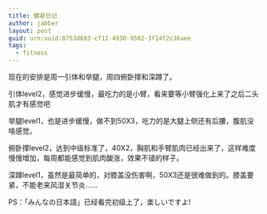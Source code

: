 ```yaml
---
title: 健身日记
author: jabber
layout: post
guid: urn:uuid:0753d693-cf11-4930-9582-3f14f2c36aee
tags: 
  - fitness
---
```


现在的安排是周一引体和举腿，周四俯卧撑和深蹲了。

引体level2，感觉进步缓慢，最吃力的是小臂，看来要等小臂强化上来了之后二头肌才有感觉吧

举腿level1，也是进步缓慢，做不到50X3，吃力的是大腿上侧还有后腰，腹肌没啥感觉。

俯卧撑level2，达到中级标准了，40X2，胸肌和手臂肌肉已经出来了，这样难度慢慢增加，每周都能感觉到肌肉酸涨，效果不错的样子。

深蹲level1，虽然是最简单的，对膝盖没伤害啊，50X3还是很难做到的。膝盖要紧，不能老来风湿关节炎……

PS：「みんなの日本語」已经看完初级上了，楽しいですよ!

